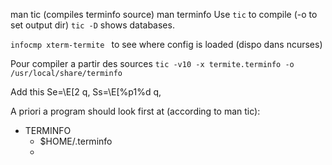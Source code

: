 man tic (compiles terminfo source)
man terminfo 
Use `tic` to compile (-o to set output dir)
`tic -D` shows databases.

`infocmp xterm-termite ` to see where config is loaded 
(dispo dans ncurses)


Pour compiler a partir des sources
`tic -v10 -x termite.terminfo -o /usr/local/share/terminfo`


Add this
Se=\E[2 q, Ss=\E[%p1%d q,


A priori a program should look first at (according to man tic):
- TERMINFO
	- $HOME/.terminfo
	 -
